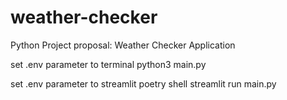 # weather-checker
Python Project proposal: Weather Checker Application

set .env parameter to terminal
python3 main.py 

set .env parameter to streamlit
poetry shell
streamlit run main.py
